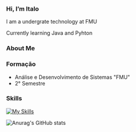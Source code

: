 ### Hi, I’m Italo 

I am a undergrate technology at FMU

Currently learning Java and Pyhton

### About Me

### Formação

  * Análise e Desenvolvimento de Sistemas "FMU"
  * 2° Semestre

### Skills

[![My Skills](https://skillicons.dev/icons?i=python,java,lua)](https://skillicons.dev)

![Anurag's GitHub stats](https://github-readme-stats.vercel.app/api?username=Yuuts1&show_icons=true&theme=radical)
